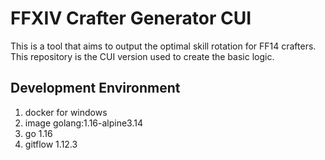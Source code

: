 # FFXIV Crafter Generator CUI

This is a tool that aims to output the optimal skill rotation for FF14 crafters.
This repository is the CUI version used to create the basic logic.

## Development Environment

1. docker for windows
  1. image golang:1.16-alpine3.14
2. go 1.16
3. gitflow 1.12.3
